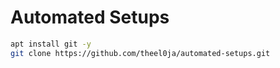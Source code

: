 # Automated Setups

```bash
apt install git -y
git clone https://github.com/theel0ja/automated-setups.git
```
